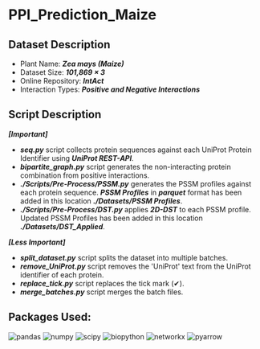 # PPI_Prediction_Maize

## Dataset Description
* Plant Name: ***Zea mays (Maize)***
* Dataset Size: ***101,869 &times; 3***
* Online Repository: ***IntAct***
* Interaction Types: ***Positive and Negative Interactions***

## Script Description
***[Important]***
* ***seq.py*** script collects protein sequences against each UniProt Protein Identifier using ***UniProt REST-API***.
* ***bipartite_graph.py*** script generates the non-interacting protein combination from positive interactions.
* ***./Scripts/Pre-Process/PSSM.py*** generates the PSSM profiles against each protein sequence. ***PSSM Profiles*** in ***parquet*** format has been added in this location ***./Datasets/PSSM Profiles***.
* ***./Scripts/Pre-Process/DST.py*** applies ***2D-DST*** to each PSSM profile. Updated PSSM Profiles has been added in this location ***./Datasets/DST_Applied***.

***[Less Important]***
* ***split_dataset.py*** script splits the dataset into multiple batches.
* ***remove_UniProt.py*** script removes the 'UniProt' text from the UniProt identifier of each protein. 
* ***replace_tick.py*** script replaces the tick mark (&#10004;).
* ***merge_batches.py*** script merges the batch files.

## Packages Used: 
![pandas](https://img.shields.io/badge/Pandas-2.0.3-blue) ![numpy](https://img.shields.io/badge/Numpy-1.25.0-blue) ![scipy](https://img.shields.io/badge/Scipy-1.11.2-blue) ![biopython](https://img.shields.io/badge/Biopython-1.81-green) ![networkx](https://img.shields.io/badge/NetworkX-3.1-blue) ![pyarrow](https://img.shields.io/badge/Pyarrow-13.0.0-blue)
